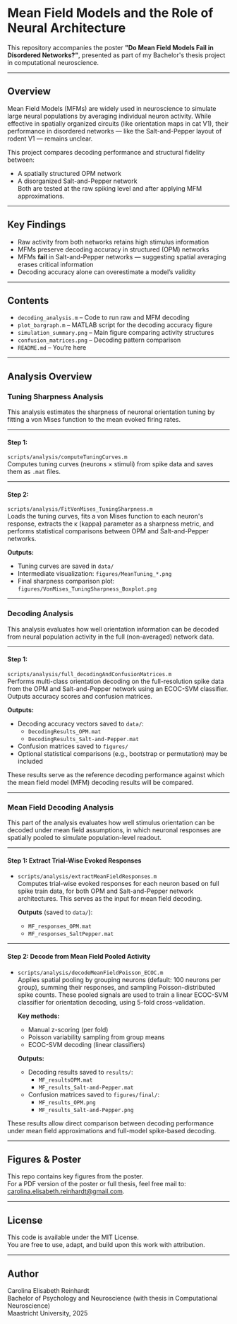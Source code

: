 # Mean Field Models and the Role of Neural Architecture

This repository accompanies the poster **"Do Mean Field Models Fail in Disordered Networks?"**, presented as part of my Bachelor's thesis project in computational neuroscience.

---

## Overview

Mean Field Models (MFMs) are widely used in neuroscience to simulate large neural populations by averaging individual neuron activity. While effective in spatially organized circuits (like orientation maps in cat V1), their performance in disordered networks — like the Salt-and-Pepper layout of rodent V1 — remains unclear.

This project compares decoding performance and structural fidelity between:
- A spatially structured OPM network
- A disorganized Salt-and-Pepper network  
Both are tested at the raw spiking level and after applying MFM approximations.

---

## Key Findings

- Raw activity from both networks retains high stimulus information
- MFMs preserve decoding accuracy in structured (OPM) networks
- MFMs **fail** in Salt-and-Pepper networks — suggesting spatial averaging erases critical information
- Decoding accuracy alone can overestimate a model’s validity

---

## Contents

- `decoding_analysis.m` – Code to run raw and MFM decoding
- `plot_bargraph.m` – MATLAB script for the decoding accuracy figure
- `simulation_summary.png` – Main figure comparing activity structures
- `confusion_matrices.png` – Decoding pattern comparison
- `README.md` – You’re here

---
## Analysis Overview
### Tuning Sharpness Analysis

This analysis estimates the sharpness of neuronal orientation tuning by fitting a von Mises function to the mean evoked firing rates.

---

#### Step 1: 
`scripts/analysis/computeTuningCurves.m`  
   Computes tuning curves (neurons × stimuli) from spike data and saves them as `.mat` files.

---

#### Step 2:
`scripts/analysis/FitVonMises_TuningSharpness.m`  
   Loads the tuning curves, fits a von Mises function to each neuron's response, extracts the κ (kappa) parameter as a sharpness metric, and performs statistical comparisons between OPM and Salt-and-Pepper networks.

**Outputs:**
- Tuning curves are saved in `data/`
- Intermediate visualization: `figures/MeanTuning_*.png`
- Final sharpness comparison plot: `figures/VonMises_TuningSharpness_Boxplot.png`

---  

### Decoding Analysis

This analysis evaluates how well orientation information can be decoded from neural population activity in the full (non-averaged) network data.

---

#### Step 1:
`scripts/analysis/full_decodingAndConfusionMatrices.m`  
  Performs multi-class orientation decoding on the full-resolution spike data from the OPM and Salt-and-Pepper network using an ECOC-SVM classifier. Outputs accuracy scores and confusion matrices.

**Outputs:**
- Decoding accuracy vectors saved to `data/`:
  - `DecodingResults_OPM.mat`
  - `DecodingResults_Salt-and-Pepper.mat`
- Confusion matrices saved to `figures/`
- Optional statistical comparisons (e.g., bootstrap or permutation) may be included

These results serve as the reference decoding performance against which the mean field model (MFM) decoding results will be compared.

---

### Mean Field Decoding Analysis

This part of the analysis evaluates how well stimulus orientation can be decoded under mean field assumptions, in which neuronal responses are spatially pooled to simulate population-level readout.

---

#### Step 1: Extract Trial-Wise Evoked Responses

- `scripts/analysis/extractMeanFieldResponses.m`  
  Computes trial-wise evoked responses for each neuron based on full spike train data, for both OPM and Salt-and-Pepper network architectures. This serves as the input for mean field decoding.

  **Outputs** (saved to `data/`):
  - `MF_responses_OPM.mat`
  - `MF_responses_SaltPepper.mat`

---

#### Step 2: Decode from Mean Field Pooled Activity

- `scripts/analysis/decodeMeanFieldPoisson_ECOC.m`  
  Applies spatial pooling by grouping neurons (default: 100 neurons per group), summing their responses, and sampling Poisson-distributed spike counts. These pooled signals are used to train a linear ECOC-SVM classifier for orientation decoding, using 5-fold cross-validation.

  **Key methods:**
  - Manual z-scoring (per fold)
  - Poisson variability sampling from group means
  - ECOC-SVM decoding (linear classifiers)

  **Outputs:**
  - Decoding results saved to `results/`:
    - `MF_resultsOPM.mat`
    - `MF_results_Salt-and-Pepper.mat`
  - Confusion matrices saved to `figures/final/`:
    - `MF_results_OPM.png`
    - `MF_results_Salt-and-Pepper.png`

These results allow direct comparison between decoding performance under mean field approximations and full-model spike-based decoding.

---

## Figures & Poster

This repo contains key figures from the poster.  
For a PDF version of the poster or full thesis, feel free mail to: carolina.elisabeth.reinhardt@gmail.com.

---

## License

This code is available under the MIT License.  
You are free to use, adapt, and build upon this work with attribution.

---

## Author

Carolina Elisabeth Reinhardt  
Bachelor of Psychology and Neuroscience (with thesis in Computational Neuroscience)  
Maastricht University, 2025  
